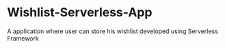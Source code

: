 # Wishlist-Serverless-App
A application where user can store his wishlist developed using Serverless Framework
